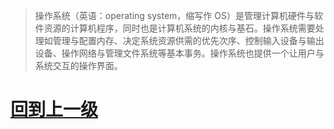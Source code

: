 



> 操作系统（英语：operating system，缩写作 OS）是管理计算机硬件与软件资源的计算机程序，同时也是计算机系统的内核与基石。操作系统需要处理如管理与配置内存、决定系统资源供需的优先次序、控制输入设备与输出设备、操作网络与管理文件系统等基本事务。操作系统也提供一个让用户与系统交互的操作界面。


































# [回到上一级](../README.md)